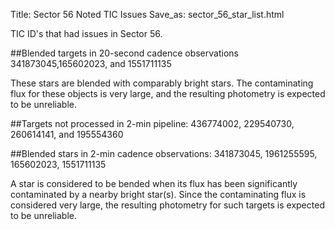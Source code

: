 Title: Sector 56 Noted TIC Issues
Save_as: sector_56_star_list.html


TIC ID's that had issues in Sector 56.

##Blended targets in 20-second cadence observations
341873045,165602023, and 1551711135

These stars are blended with comparably bright stars. The contaminating flux for these objects is very large, and the resulting photometry is expected to be unreliable.

##Targets not processed in 2-min pipeline:
436774002, 229540730, 260614141, and 195554360

##Blended stars in 2-min cadence observations:
341873045, 1961255595, 165602023, 1551711135

A star is considered to be bended when its flux has been significantly contaminated by a nearby bright star(s). Since the contaminating flux is considered very large, the resulting photometry for such targets is expected to be unreliable.



